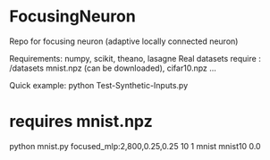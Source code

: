 # FocusingNeuron
Repo for focusing neuron (adaptive locally connected neuron)

Requirements: numpy, scikit, theano, lasagne
Real datasets require : /datasets mnist.npz (can be downloaded), cifar10.npz ...

Quick example:
python Test-Synthetic-Inputs.py

# requires mnist.npz
python mnist.py focused_mlp:2,800,0.25,0.25 10 1 mnist mnist10 0.0

